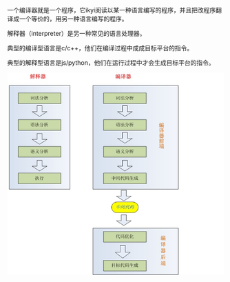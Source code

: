 一个编译器就是一个程序，它ikyi阅读以某一种语言编写的程序，并且把改程序翻译成一个等价的，用另一种语言编写的程序。

解释器（interpreter）是另一种常见的语言处理器。

典型的编译型语言是c/c++，他们在编译过程中成成目标平台的指令。

典型的解释型语言是js/python，他们在运行过程中才会生成目标平台的指令。

![](/assets/解释器与编译器的区别.jpg)

